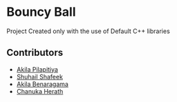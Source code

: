 # Bouncy Ball

Project Created only with the use of Default C++ libraries


## Contributors

- [Akila Pilapitiya](https://github.com/akilapilapitiya)
- [Shuhail Shafeek](https://github.com/Shuhail-hub)
- [Akila Benaragama](https://github.com/Benaragama-003)
- [Chanuka Herath](https://github.com/herathhmmc)

